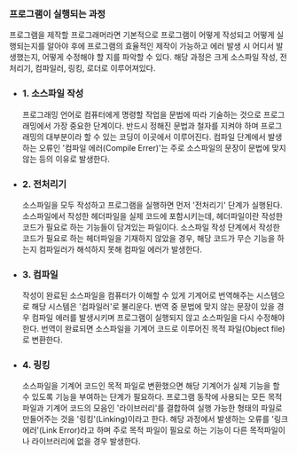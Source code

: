

### 프로그램이 실행되는 과정


프로그램을 제작할 프로그래머라면 기본적으로 프로그램이 어떻게 작성되고 어떻게 실행되는지를 알아야 후에 프로그램의 효율적인 제작이 가능하고 에러 발생 시 어디서 발생했는지, 어떻게 수정해야 할 지를 파악할 수 있다. 해당 과정은 크게 소스파일 작성, 전처리기, 컴파일러, 링킹, 로더로 이루어져있다.



+ ### 1. 소스파일 작성

   프로그래밍 언어로 컴퓨터에게 명령할 작업을 문법에 따라 기술하는 것으로 프로그래밍에서 가장 중요한 단계이다. 반드시 정해진 문법과 철자를 지켜야 하며 프로그래밍의 대부분이라 할 수 있는 코딩이 이곳에서 이루어진다. 컴파일 단계에서 발생하는 오류인 '컴파일 에러(Compile Errer)'는 주로 소스파일의 문장이 문법에 맞지 않는 등의 이유로 발생한다.



+ ### 2. 전처리기

   소스파일을 모두 작성하고 프로그램을 실행하면 먼저 '전처리기' 단계가 실행된다. 소스파일에서 작성한 헤더파일을 실제 코드에 포함시키는데, 헤더파일이란 작성한 코드가 필요로 하는 기능들이 담겨있는 파일이다. 소스파일 작성 단계에서 작성한 코드가 필요로 하는 헤더파일을 기재하지 않았을 경우, 해당 코드가 무슨 기능을 하는지 컴파일러가 해석하지 못해 컴파일 에러가 발생한다.



+ ### 3. 컴파일

   작성이 완료된 소스파일을 컴퓨터가 이해할 수 있게 기계어로 번역해주는 시스템으로 해당 시스템은 '컴파일러'로 불리운다. 번역 중 문법에 맞지 않는 문장이 있을 경우 컴파일 에러를 발생시키며 프로그램이 실행되지 않고 소스파일을 다시 수정해야 한다. 번역이 완료되면 소스파일을 기계어 코드로 이루어진 목적 파일(Object file)로 변환한다. 


+ ### 4. 링킹

   소스파일을 기계어 코드인 목적 파일로 변환했으면 해당 기계어가 실제 기능을 할 수 있도록 기능을 부여하는 단계가 필요하다. 프로그램 동작에 사용되는 모든 목적 파일과 기계어 코드의 모음인 '라이브러리'를 결합하여 실행 가능한 형태의 파일로 만들어주는 것을 '링킹'(Linking)이라고 한다. 해당 과정에서 발생하는 오류를 '링크 에러'(Link Error)라고 하며 주로 목적 파일이 필요로 하는 기능이 다른 목적파일이나 라이브러리에 없을 경우 발생한다.

